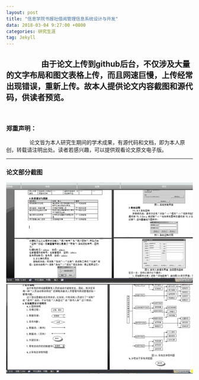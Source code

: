 ```yaml
---
layout: post
title: "信息学院书报社借阅管理信息系统设计与开发"
data: 2018-03-04 9:27:00 +0800
categories: 研究生涯
tag: Jekyll
---
```


&ensp;&ensp;&ensp;&ensp;&ensp;&ensp;&ensp;&ensp;&ensp;由于论文上传到github后台，不仅涉及大量的文字布局和图文表格上传，而且网速巨慢，上传经常出现错误，重新上传。故本人提供论文内容截图和源代码，供读者预览。
 
---
 
### 郑重声明：
&ensp;&ensp;&ensp;&ensp;&ensp;&ensp;&ensp;&ensp;&ensp;论文皆为本人研究生期间的学术成果，有源代码和文档，即为本人原创，转载请注明出处。读者若感兴趣，可以提供观看论文原文电子版。

---

### 论文部分截图

<img src="/styles/photo/university/信息学院书报社借阅管理信息系统设计与开发.png" alt="休息厅"><br>
<img src="/styles/photo/university/信息学院书报社借阅管理信息系统设计与开发2.png" alt="休息厅"><br>
